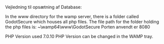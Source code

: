 Vejledning til opsætning af Database:

In the www directory for the wamp server, there is a folder called GodotSecure which houses all php files.
 The file path for the folder holding the php files is: ~\wamp64\www\GodotSecure
 Porten anvendt er 8080
 
 PHP Version used 7.0.10
 PHP Version can be changed in the WAMP tray.
